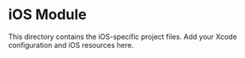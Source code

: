 # iOS Module

This directory contains the iOS-specific project files.
Add your Xcode configuration and iOS resources here.
